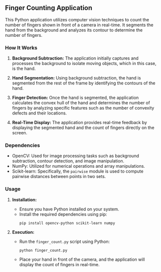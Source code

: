 ## Finger Counting Application

This Python application utilizes computer vision techniques to count the number of fingers shown in front of a camera in real-time. It segments the hand from the background and analyzes its contour to determine the number of fingers.

### How It Works

1. **Background Subtraction:** The application initially captures and processes the background to isolate moving objects, which in this case, is the hand.

2. **Hand Segmentation:** Using background subtraction, the hand is segmented from the rest of the frame by identifying the contours of the hand.

3. **Finger Detection:** Once the hand is segmented, the application calculates the convex hull of the hand and determines the number of fingers by analyzing specific features such as the number of convexity defects and their locations.

4. **Real-Time Display:** The application provides real-time feedback by displaying the segmented hand and the count of fingers directly on the screen.

### Dependencies

- OpenCV: Used for image processing tasks such as background subtraction, contour detection, and image manipulation.
- NumPy: Utilized for numerical operations and array manipulations.
- Scikit-learn: Specifically, the `pairwise` module is used to compute pairwise distances between points in two sets.

### Usage

1. **Installation:**
    - Ensure you have Python installed on your system.
    - Install the required dependencies using pip:
        ```
        pip install opencv-python scikit-learn numpy
        ```

2. **Execution:**
    - Run the `finger_count.py` script using Python:
        ```
        python finger_count.py
        ```
    - Place your hand in front of the camera, and the application will display the count of fingers in real-time.


